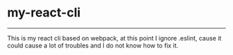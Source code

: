 # my-react-cli
---
This is my react cli based on webpack, at this point I ignore .eslint, cause it could cause a lot of troubles and I do not know how to fix it.
